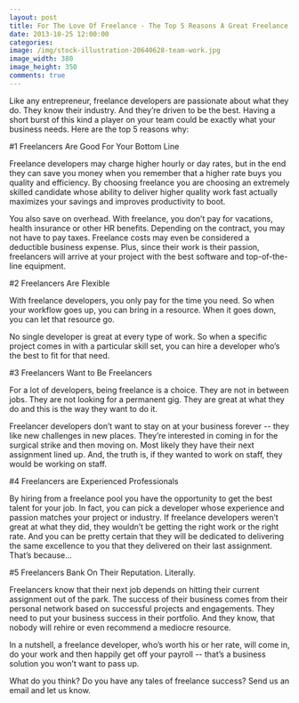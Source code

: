 ```yaml
---
layout: post
title: For The Love Of Freelance - The Top 5 Reasons A Great Freelance Developer Makes Great Business Sense
date: 2013-10-25 12:00:00
categories:
image: /img/stock-illustration-20640628-team-work.jpg
image_width: 380
image_height: 350
comments: true
---
```


Like any entrepreneur, freelance developers are passionate about what they do. They know their industry. And they’re driven to be the best. Having a short burst of this kind a player on your team could be exactly what your business needs. Here are the top 5 reasons why:

<!--more-->

#1 Freelancers Are Good For Your Bottom Line

Freelance developers may charge higher hourly or day rates, but in the end they can save you money when you remember that a higher rate buys you quality and efficiency. By choosing freelance you are choosing an extremely skilled candidate whose ability to deliver higher quality work fast actually maximizes your savings and improves productivity to boot.

You also save on overhead. With freelance, you don’t pay for vacations, health insurance or other HR benefits. Depending on the contract, you may not have to pay taxes. Freelance costs may even be considered a deductible business expense. Plus, since their work is their passion, freelancers will arrive at your project with the best software and top-of-the-line equipment.

#2 Freelancers Are Flexible

With freelance developers, you only pay for the time you need. So when your workflow goes up, you can bring in a resource. When it goes down, you can let that resource go.

No single developer is great at every type of work. So when a specific project comes in with a particular skill set, you can hire a developer who’s the best to fit for that need.

#3 Freelancers Want to Be Freelancers

For a lot of developers, being freelance is a choice. They are not in between jobs. They are not looking for a permanent gig. They are great at what they do and this is the way they want to do it.

Freelancer developers don’t want to stay on at your business forever -- they like new challenges in new places. They’re interested in coming in for the surgical strike and then moving on. Most likely they have their next assignment lined up. And, the truth is, if they wanted to work on staff, they would be working on staff.

#4 Freelancers are Experienced Professionals

By hiring from a freelance pool you have the opportunity to get the best talent for your job. In fact, you can pick a developer whose experience and passion matches your project or industry. If freelance developers weren’t great at what they did, they wouldn’t be getting the right work or the right rate. And you can be pretty certain that they will be dedicated to delivering the same excellence to you that they delivered on their last assignment. That’s because...

#5 Freelancers Bank On Their Reputation. Literally.

Freelancers know that their next job depends on hitting their current assignment out of the park. The success of their business comes from their personal network based on successful projects and engagements. They need to put your business success in their portfolio. And they know, that nobody will rehire or even recommend a mediocre resource.  

In a nutshell, a freelance developer, who’s worth his or her rate, will come in, do your work and then happily get off your payroll -- that’s a business solution you won’t want to pass up.

What do you think? Do you have any tales of freelance success?  Send us an email and let us know.
